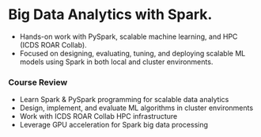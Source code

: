 # Big Data Analytics with Spark. 

- Hands-on work with PySpark, scalable machine learning, and HPC (ICDS ROAR Collab). 
- Focused on designing, evaluating, tuning, and deploying scalable ML models using Spark in both local and cluster environments.

### Course Review
- Learn Spark & PySpark programming for scalable data analytics
- Design, implement, and evaluate ML algorithms in cluster environments
- Work with ICDS ROAR Collab HPC infrastructure
- Leverage GPU acceleration for Spark big data processing
